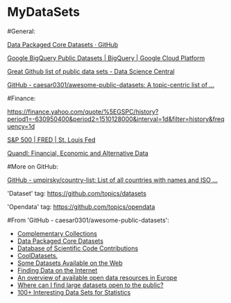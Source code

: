# MyDataSets

#General:

[Data Packaged Core Datasets · GitHub](https://github.com/datasets)

[Google BigQuery Public Datasets | BigQuery | Google Cloud Platform](https://cloud.google.com/bigquery/public-data/)

[Great Github list of public data sets - Data Science Central](https://www.datasciencecentral.com/profiles/blogs/great-github-list-of-public-data-sets)

[GitHub - caesar0301/awesome-public-datasets: A topic-centric list of ...](https://github.com/caesar0301/awesome-public-datasets)


#Finance:

https://finance.yahoo.com/quote/%5EGSPC/history?period1=-630950400&period2=1510128000&interval=1d&filter=history&frequency=1d

[S&P 500 | FRED | St. Louis Fed](https://fred.stlouisfed.org/series/sp500)

[Quandl: Financial, Economic and Alternative Data](https://www.quandl.com/)

#More on GitHub:

[GitHub - umpirsky/country-list: List of all countries with names and ISO ...](https://github.com/umpirsky/country-list)

'Dataset' tag:
https://github.com/topics/datasets

'Opendata' tag:
https://github.com/topics/opendata

#From 'GitHub - caesar0301/awesome-public-datasets':
- [Complementary Collections](https://github.com/caesar0301/awesome-public-datasets#id31)
- [Data Packaged Core Datasets](https://github.com/datasets/)
- [Database of Scientific Code Contributions](https://mozillascience.org/collaborate)
- [CoolDatasets.](http://cooldatasets.com/)
- [Some Datasets Available on the Web](http://www.datawrangling.com/some-datasets-available-on-the-web)
- [Finding Data on the Internet](http://www.inside-r.org/howto/finding-data-internet)
- [An overview of available open data resources in Europe](http://opendatamonitor.eu/)
- [Where can I find large datasets open to the public?](http://www.quora.com/Where-can-I-find-large-datasets-open-to-the-public)
- [100+ Interesting Data Sets for Statistics](http://rs.io/100-interesting-data-sets-for-statistics/)
